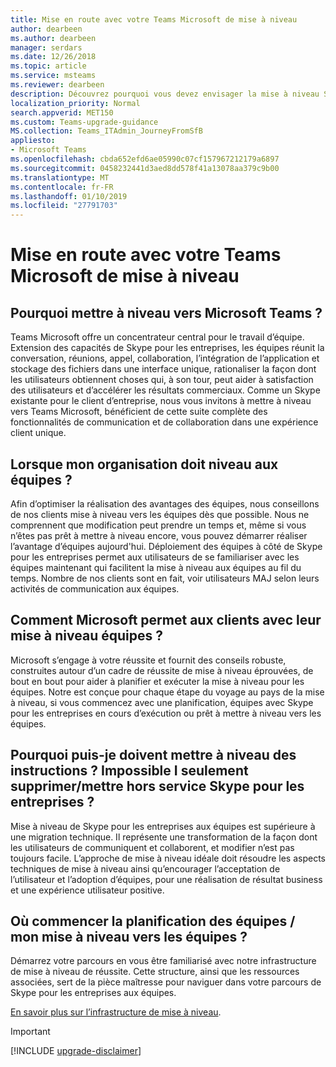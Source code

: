 ```yaml
---
title: Mise en route avec votre Teams Microsoft de mise à niveau
author: dearbeen
ms.author: dearbeen
manager: serdars
ms.date: 12/26/2018
ms.topic: article
ms.service: msteams
ms.reviewer: dearbeen
description: Découvrez pourquoi vous devez envisager la mise à niveau Skype pour les entreprises à Microsoft Teams.
localization_priority: Normal
search.appverid: MET150
ms.custom: Teams-upgrade-guidance
MS.collection: Teams_ITAdmin_JourneyFromSfB
appliesto:
- Microsoft Teams
ms.openlocfilehash: cbda652efd6ae05990c07cf157967212179a6897
ms.sourcegitcommit: 0458232441d3aed8dd578f41a13078aa379c9b00
ms.translationtype: MT
ms.contentlocale: fr-FR
ms.lasthandoff: 01/10/2019
ms.locfileid: "27791703"
---
```

# <a name="getting-started-with-your-microsoft-teams-upgrade"></a>Mise en route avec votre Teams Microsoft de mise à niveau

## <a name="why-upgrade-to-microsoft-teams"></a>Pourquoi mettre à niveau vers Microsoft Teams ?

Teams Microsoft offre un concentrateur central pour le travail d’équipe. Extension des capacités de Skype pour les entreprises, les équipes réunit la conversation, réunions, appel, collaboration, l’intégration de l’application et stockage des fichiers dans une interface unique, rationaliser la façon dont les utilisateurs obtiennent choses qui, à son tour, peut aider à satisfaction des utilisateurs et d’accélérer les résultats commerciaux. Comme un Skype existante pour le client d’entreprise, nous vous invitons à mettre à niveau vers Teams Microsoft, bénéficient de cette suite complète des fonctionnalités de communication et de collaboration dans une expérience client unique. 

## <a name="when-should-my-organization-upgrade-to-teams"></a>Lorsque mon organisation doit niveau aux équipes ?

Afin d’optimiser la réalisation des avantages des équipes, nous conseillons de nos clients mise à niveau vers les équipes dès que possible. Nous ne comprennent que modification peut prendre un temps et, même si vous n’êtes pas prêt à mettre à niveau encore, vous pouvez démarrer réaliser l’avantage d’équipes aujourd'hui. Déploiement des équipes à côté de Skype pour les entreprises permet aux utilisateurs de se familiariser avec les équipes maintenant qui facilitent la mise à niveau aux équipes au fil du temps. Nombre de nos clients sont en fait, voir utilisateurs MAJ selon leurs activités de communication aux équipes.  
 
## <a name="how-is-microsoft-helping-customers-with-their-upgrade-to-teams"></a>Comment Microsoft permet aux clients avec leur mise à niveau équipes ? 

Microsoft s’engage à votre réussite et fournit des conseils robuste, construites autour d’un cadre de réussite de mise à niveau éprouvées, de bout en bout pour aider à planifier et exécuter la mise à niveau pour les équipes. Notre est conçue pour chaque étape du voyage au pays de la mise à niveau, si vous commencez avec une planification, équipes avec Skype pour les entreprises en cours d’exécution ou prêt à mettre à niveau vers les équipes.  
 
## <a name="why-do-i-need-upgrade-guidance-cant-i-just-deletedecommission-skype-for-business"></a>Pourquoi puis-je doivent mettre à niveau des instructions ? Impossible I seulement supprimer/mettre hors service Skype pour les entreprises ? 

Mise à niveau de Skype pour les entreprises aux équipes est supérieure à une migration technique. Il représente une transformation de la façon dont les utilisateurs de communiquent et collaborent, et modifier n’est pas toujours facile. L’approche de mise à niveau idéale doit résoudre les aspects techniques de mise à niveau ainsi qu’encourager l’acceptation de l’utilisateur et l’adoption d’équipes, pour une réalisation de résultat business et une expérience utilisateur positive. 

## <a name="where-do-i-start-planning-for-teamsmy-upgrade-to-teams"></a>Où commencer la planification des équipes / mon mise à niveau vers les équipes ? 

Démarrez votre parcours en vous être familiarisé avec notre infrastructure de mise à niveau de réussite. Cette structure, ainsi que les ressources associées, sert de la pièce maîtresse pour naviguer dans votre parcours de Skype pour les entreprises aux équipes.  

[En savoir plus sur l’infrastructure de mise à niveau](upgrade-framework.md).

> [!IMPORTANT]
> [!INCLUDE [upgrade-disclaimer](includes/upgrade-disclaimer.md)]
